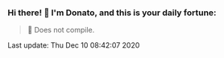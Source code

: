 ### Hi there! 👋 I'm Donato, and this is your daily fortune:

> 🥠 Does not compile.

Last update: Thu Dec 10 08:42:07 2020